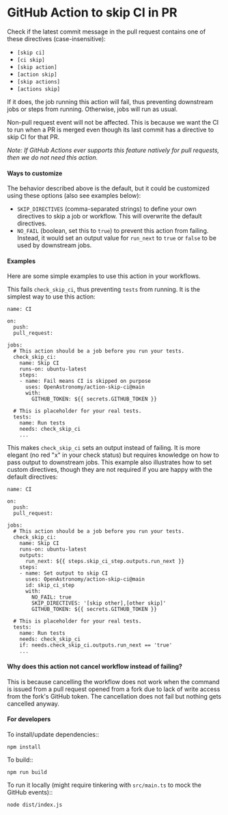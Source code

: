 # GitHub Action to skip CI in PR

Check if the latest commit message in the pull request contains one of
these directives (case-insensitive):

* `[skip ci]`
* `[ci skip]`
* `[skip action]`
* `[action skip]`
* `[skip actions]`
* `[actions skip]`

If it does, the job running this action will fail, thus preventing
downstream jobs or steps from running. Otherwise, jobs will run as usual.

Non-pull request event will not be affected. This is because we want the CI
to run when a PR is merged even though its last commit has a directive to
skip CI for that PR.

*Note: If GitHub Actions ever supports this feature natively for pull requests,
then we do not need this action.*

#### Ways to customize

The behavior described above is the default, but it could be customized
using these options (also see examples below):

* `SKIP_DIRECTIVES` (comma-separated strings) to define your own
  directives to skip a job or workflow. This will overwrite the
  default directives.
* `NO_FAIL` (boolean, set this to `true`) to prevent this action from failing.
  Instead, it would set an output value for `run_next` to `true` or `false`
  to be used by downstream jobs.

#### Examples

Here are some simple examples to use this action in your workflows.

This fails `check_skip_ci`, thus preventing `tests` from running.
It is the simplest way to use this action:

```
name: CI

on:
  push:
  pull_request:

jobs:
  # This action should be a job before you run your tests.
  check_skip_ci:
    name: Skip CI
    runs-on: ubuntu-latest
    steps:
    - name: Fail means CI is skipped on purpose
      uses: OpenAstronomy/action-skip-ci@main
      with:
        GITHUB_TOKEN: ${{ secrets.GITHUB_TOKEN }}

  # This is placeholder for your real tests.
  tests:
    name: Run tests
    needs: check_skip_ci
    ...
```

This makes `check_skip_ci` sets an output instead of failing.
It is more elegant (no red "x" in your check status) but
requires knowledge on how to pass output to downstream jobs.
This example also illustrates how to set custom directives,
though they are not required if you are happy with the
default directives:

```
name: CI

on:
  push:
  pull_request:

jobs:
  # This action should be a job before you run your tests.
  check_skip_ci:
    name: Skip CI
    runs-on: ubuntu-latest
    outputs:
      run_next: ${{ steps.skip_ci_step.outputs.run_next }}
    steps:
    - name: Set output to skip CI
      uses: OpenAstronomy/action-skip-ci@main
      id: skip_ci_step
      with:
        NO_FAIL: true
        SKIP_DIRECTIVES: '[skip other],[other skip]'
        GITHUB_TOKEN: ${{ secrets.GITHUB_TOKEN }}

  # This is placeholder for your real tests.
  tests:
    name: Run tests
    needs: check_skip_ci
    if: needs.check_skip_ci.outputs.run_next == 'true'
    ...
```

#### Why does this action not cancel workflow instead of failing?

This is because cancelling the workflow does not work when the command
is issued from a pull request opened from a fork due to lack of
write access from the fork's GitHub token. The cancellation does not
fail but nothing gets cancelled anyway.

#### For developers

To install/update dependencies::

    npm install

To build::

    npm run build

To run it locally (might require tinkering with `src/main.ts` to mock
the GitHub events)::

    node dist/index.js
